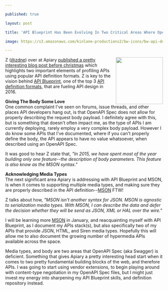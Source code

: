 ---
published: true
layout: post
title: 'API Blueprint Has Been Evolving In Two Critical Areas Where OpenAPI Spec (aka Swagger) Falls Significantly Short'
image: https://s3.amazonaws.com/kinlane-productions2/bw-icons/bw-api-definitions-gears.png
---

<p><img src="https://s3.amazonaws.com/kinlane-productions2/bw-icons/bw-api-definitions-gears.png" alt="" width="150" align="right" />
<p>Z (<a href="https://twitter.com/zdne">@zdne</a>) over at Apiary <a href="https://blog.apiary.io/2015/12/17/API-Blueprint-Future/">published a pretty interesting blog post before christmas</a>&nbsp;which highlights two important elements of profiling APIs using popular API definition formats. Z is key to the vision behind <a href="https://apiblueprint.org/">API Blueprint</a>, one of the top 3 <a href="http://definitions.apievangelist.com/">API definition formats</a>, that are fueling API design in 2016.&nbsp;
<p><strong>Giving The Body Some Love</strong><br />One common complaint I've seen on forums, issue threads, and other places API developers hang out, is that OpenAPI Spec does not allow for properly describing the request body payload. I definitely agree with this, but is something that doesn't often impact me, as the type of APIs I am currently deploying, rarely employ a very complex body payload. However I do know some APIs that I've documented, where if you can't properly define the body, the API appears to have no value whatsoever, when described using an&nbsp;OpenAPI Spec.
<p>It was good to hear Z state that, <em>"In 2015, we have spent most of the year building only one feature--the description of body parameters. This feature is also know as the MSON syntax."</em>
<p><strong>Acknowledging Media Types</strong><br />The next significant area Apiary is addressing with API Blueprint and MSON, is when it comes to supporting multiple media types, and making sure they are properly described in the API definition--<a href="https://github.com/apiaryio/mson">MSON</a> FTW!&nbsp;
<p>Z talks about how, <em>"MSON isn't another syntax for JSON. MSON is agnostic to serialization media types. With MSON, I can describe the data and defer the decision whether they will be send as JSON, XML or HAL over the wire."</em>
<p>I will be learning more&nbsp;<a href="https://github.com/apiaryio/mson">MSON</a>&nbsp;in January, and reacquainting myself with API Blueprint, as I document my APIs stack(s), but also specifically two of my APIs that provide JSON, HTML, and Siren media types. Hopefully this will allow me to also document the growing number of hypermedia APIs available across the space.<em><br /></em>
<p>Media types, and body are two areas that OpenAPI Spec (aka Swagger) is deficient. Something that gives Apiary a pretty interesting head start when it comes to two pretty fundamental building blocks of the web, and therefore APIs. I was going to start using vendor extensions, to begin playing around with content-type negotiation in my OpenAPI Spec&nbsp;files, but I might just invest my energy into sharpening my API Blueprint skills, and definition repository instead.

